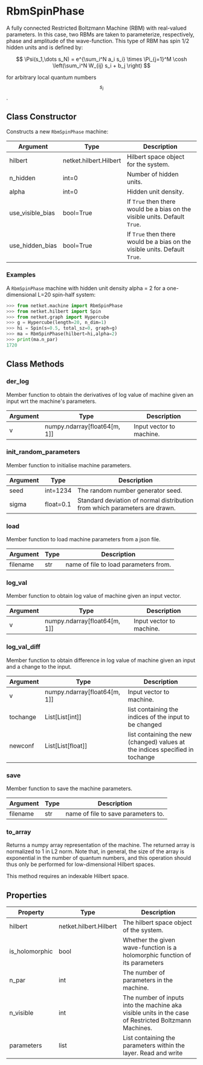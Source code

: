 # RbmSpinPhase
A fully connected Restricted Boltzmann Machine (RBM) with real-valued parameters.
 In this case, two RBMs are taken to parameterize, respectively, phase
 and amplitude of the wave-function.
 This type of RBM has spin 1/2 hidden units and is defined by:

 $$ \Psi(s_1,\dots s_N) = e^{\sum_i^N a_i s_i} \times \Pi_{j=1}^M \cosh
 \left(\sum_i^N W_{ij} s_i + b_j \right) $$

 for arbitrary local quantum numbers $$ s_i $$.

## Class Constructor
Constructs a new ``RbmSpinPhase`` machine:

|    Argument    |         Type         |                                 Description                                  |
|----------------|----------------------|------------------------------------------------------------------------------|
|hilbert         |netket.hilbert.Hilbert|Hilbert space object for the system.                                          |
|n_hidden        |int=0                 |Number of hidden units.                                                       |
|alpha           |int=0                 |Hidden unit density.                                                          |
|use_visible_bias|bool=True             |If ``True`` then there would be a bias on the visible units. Default ``True``.|
|use_hidden_bias |bool=True             |If ``True`` then there would be a bias on the visible units. Default ``True``.|

### Examples
A ``RbmSpinPhase`` machine with hidden unit density
alpha = 2 for a one-dimensional L=20 spin-half system:

```python
>>> from netket.machine import RbmSpinPhase
>>> from netket.hilbert import Spin
>>> from netket.graph import Hypercube
>>> g = Hypercube(length=20, n_dim=1)
>>> hi = Spin(s=0.5, total_sz=0, graph=g)
>>> ma = RbmSpinPhase(hilbert=hi,alpha=2)
>>> print(ma.n_par)
1720

```



## Class Methods 
### der_log
Member function to obtain the derivatives of log value of
machine given an input wrt the machine's parameters.

|Argument|            Type            |      Description       |
|--------|----------------------------|------------------------|
|v       |numpy.ndarray[float64[m, 1]]|Input vector to machine.|

### init_random_parameters
Member function to initialise machine parameters.

|Argument|  Type   |                               Description                                |
|--------|---------|--------------------------------------------------------------------------|
|seed    |int=1234 |The random number generator seed.                                         |
|sigma   |float=0.1|Standard deviation of normal distribution from which parameters are drawn.|

### load
Member function to load machine parameters from a json file.

|Argument|Type|             Description             |
|--------|----|-------------------------------------|
|filename|str |name of file to load parameters from.|

### log_val
Member function to obtain log value of machine given an input
vector.

|Argument|            Type            |      Description       |
|--------|----------------------------|------------------------|
|v       |numpy.ndarray[float64[m, 1]]|Input vector to machine.|

### log_val_diff
Member function to obtain difference in log value of machine
given an input and a change to the input.

|Argument|            Type            |                                 Description                                 |
|--------|----------------------------|-----------------------------------------------------------------------------|
|v       |numpy.ndarray[float64[m, 1]]|Input vector to machine.                                                     |
|tochange|List[List[int]]             |list containing the indices of the input to be changed                       |
|newconf |List[List[float]]           |list containing the new (changed) values at the indices specified in tochange|

### save
Member function to save the machine parameters.

|Argument|Type|            Description            |
|--------|----|-----------------------------------|
|filename|str |name of file to save parameters to.|

### to_array
Returns a numpy array representation of the machine.
The returned array is normalized to 1 in L2 norm.
Note that, in general, the size of the array is exponential
in the number of quantum numbers, and this operation should thus
only be performed for low-dimensional Hilbert spaces.

This method requires an indexable Hilbert space.



## Properties

|   Property   |         Type         |                                                   Description                                                    |
|--------------|----------------------|------------------------------------------------------------------------------------------------------------------|
|hilbert       |netket.hilbert.Hilbert| The hilbert space object of the system.                                                                          |
|is_holomorphic|bool                  | Whether the given wave-function is a holomorphic function of             its parameters                          |
|n_par         |int                   | The number of parameters in the machine.                                                                         |
|n_visible     |int                   | The number of inputs into the machine aka visible units in             the case of Restricted Boltzmann Machines.|
|parameters    |list                  | List containing the parameters within the layer.             Read and write                                      |
